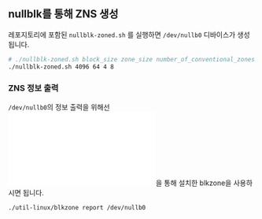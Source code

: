 ## nullblk를 통해 ZNS 생성
레포지토리에 포함된 `nullblk-zoned.sh` 를 실행하면 `/dev/nullb0` 디바이스가 생성됩니다.
``` bash
# ./nullblk-zoned.sh block_size zone_size number_of_conventional_zones number_of_sequential_zones
./nullblk-zoned.sh 4096 64 4 8
```

### ZNS 정보 출력
`/dev/nullb0`의 정보 출력을 위해선 ![ZNS tool](./ZNS-tools/ZNS-tools-isntall.md)을 통해 설치한 blkzone을 사용하시면 됩니다.
``` bash
./util-linux/blkzone report /dev/nullb0
```
